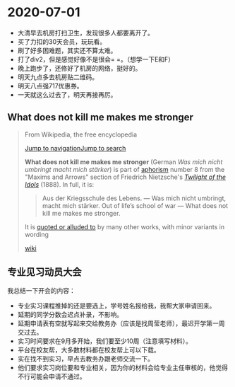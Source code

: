 # 2020-07-01

- 大清早去机房打扫卫生，发现很多人都要离开了。
- 买了力扣的30天会员，玩玩看。
- 刷了好多困难题，其实还不算太难。
- 打了div2，但是感觉好像不是很会= =。（想学一下E和F）
- 晚上跑步了，还修好了机房的网络，挺好的。
- 明天九点多去机房贴二维码。
- 明天八点强717优惠券。
- 一天就这么过去了，明天再接再厉。

## What does not kill me makes me stronger

> From Wikipedia, the free encyclopedia
>
> [Jump to navigation](https://en.wikipedia.org/wiki/What_does_not_kill_me_makes_me_stronger#mw-head)[Jump to search](https://en.wikipedia.org/wiki/What_does_not_kill_me_makes_me_stronger#p-search)
>
> **What does not kill me makes me stronger** (German *Was mich nicht umbringt macht mich stärker*) is part of [aphorism](https://en.wikipedia.org/wiki/Aphorism) number 8 from the "Maxims and Arrows" section of Friedrich Nietzsche's *[Twilight of the Idols](https://en.wikipedia.org/wiki/Twilight_of_the_Idols)* (1888). In full, it is:
>
> > Aus der Kriegsschule des Lebens. — Was mich nicht umbringt, macht mich stärker.
> >  Out of life’s school of war — What does not kill me makes me stronger.
>
> It is [quoted or alluded to](https://en.wikipedia.org/wiki/Twilight_of_the_Idols#Cultural_impact) by many other works, with minor variants in wording
>
> [wiki](https://en.wikipedia.org/wiki/What_does_not_kill_me_makes_me_stronger)



## 专业见习动员大会

我总结一下开会的内容：

- 专业实习课程推掉的还是要选上，学号姓名报给我，我帮大家申请回来。
- 延期的同学分数会迟点补录，不影响。
- 延期申请表有空就写起来交给教务办（应该是找周莹老师），最迟开学第一周交过去。
- 实习时间要求在9月多开始，我们要至少10周（注意填写材料）。
- 平台在校友帮，大多数材料都在校友帮上可以下载。
- 实在找不到实习，早点去教务办跟老师交流一下。
- 他们要求实习岗位要和专业相关，因为你的材料会给专业主任审核的，他觉得不行可能会申请不通过。

